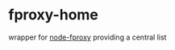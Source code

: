 # fproxy-home

wrapper for [node-fproxy](https://github.com/neu-rah/node-fproxy) providing a central list
